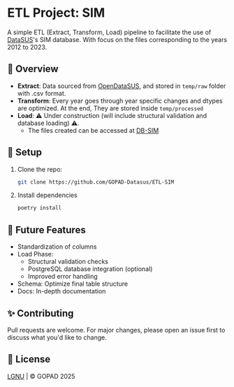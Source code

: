 # ETL Project: SIM

A simple ETL (Extract, Transform, Load) pipeline to facilitate the use of
[DataSUS](https://datasus.saude.gov.br/transferencia-de-arquivos/)'s SIM database.
With focus on the files corresponding to the years 2012 to 2023.

## 📌 Overview
- **Extract**: Data sourced from [OpenDataSUS](https://opendatasus.saude.gov.br/), and stored in ``temp/raw`` folder with .csv format.
- **Transform**: Every year goes through year specific changes and dtypes are optimized. At the end, They
are stored inside ``temp/processed``
- **Load**: ⚠ Under construction (will include structural validation and database loading) ⚠.
  - The files created can be accessed at [DB-SIM](https://github.com/GOPAD-Datasus/DB_SIM)

## 🚀 Setup
1. Clone the repo:
   ```bash
   git clone https://github.com/GOPAD-Datasus/ETL-SIM
   ```
2. Install dependencies
   ```bash
   poetry install
   ```

## 🔮 Future Features
- Standardization of columns
- Load Phase:
  - Structural validation checks 
  - PostgreSQL database integration (optional)
  - Improved error handling 
- Schema: Optimize final table structure
- Docs: In-depth documentation

## ✨ Contributing

Pull requests are welcome. For major changes, please open an issue first to discuss what you'd like to change.

## 📝 License
[LGNU](LICENSE) | © GOPAD 2025